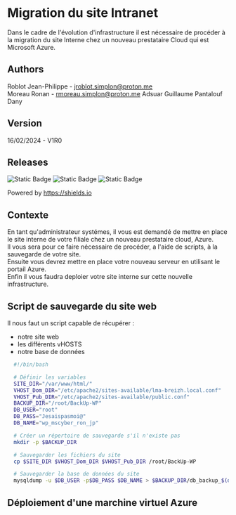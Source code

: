 # Migration du site Intranet

Dans le cadre de l'évolution d'infrastructure il est nécessaire de procéder à la migration du site Interne chez un nouveau prestataire Cloud qui est Microsoft Azure.

## Authors

Roblot Jean-Philippe - <jroblot.simplon@proton.me>  
Moreau Ronan - <rmoreau.simplon@proton.me>
Adsuar Guillaume
Pantalouf Dany

## Version

16/02/2024 - V1R0

## Releases

![Static Badge](https://img.shields.io/badge/Microsoft-Azure-blue)
![Static Badge](https://img.shields.io/badge/Debian-11-red)
![Static Badge](https://img.shields.io/badge/WordPress-blue)

Powered by <https://shields.io>

## Contexte

En tant qu'administrateur systémes, il vous est demandé de mettre en place le site interne de votre filiale chez un nouveau prestataire cloud, Azure.  
Il vous sera pour ce faire nécessaire de procéder, a l'aide de scripts, à la sauvegarde de votre site.  
Ensuite vous devrez mettre en place votre nouveau serveur en utilisant le portail Azure.  
Enfin il vous faudra deploier votre site interne sur cette nouvelle infrastructure.

## Script de sauvegarde du site web

Il nous faut un script capable de récupérer :

- notre site web
- les différents vHOSTS
- notre base de données

```bash
  #!/bin/bash

  # Définir les variables
  SITE_DIR="/var/www/html/"
  VHOST_Dom_DIR="/etc/apache2/sites-available/lma-breizh.local.conf"
  VHOST_Pub_DIR="/etc/apache2/sites-available/public.conf"
  BACKUP_DIR="/root/BackUp-WP"
  DB_USER="root"
  DB_PASS="Jesaispasmoi@"
  DB_NAME="wp_mscyber_ron_jp"

  # Créer un répertoire de sauvegarde s'il n'existe pas
  mkdir -p $BACKUP_DIR

  # Sauvegarder les fichiers du site
  cp $SITE_DIR $VHOST_Dom_DIR $VHOST_Pub_DIR /root/BackUp-WP

  # Sauvegarder la base de données du site
  mysqldump -u $DB_USER -p$DB_PASS $DB_NAME > $BACKUP_DIR/db_backup_$(date +%Y%m%d).sql
```

## Déploiement d'une marchine virtuel Azure